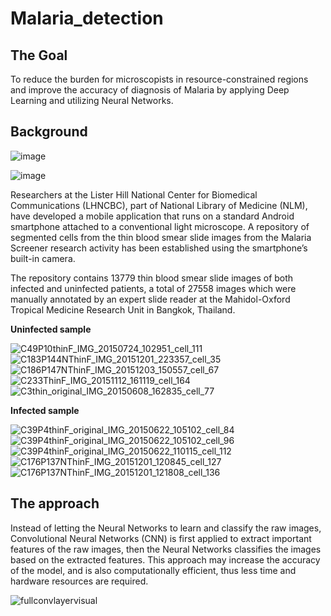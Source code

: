 # Malaria_detection

 
## **The Goal**
To reduce the burden for microscopists in resource-constrained regions and improve the accuracy of diagnosis of Malaria by applying Deep Learning and utilizing Neural Networks.

 
## **Background**

![image](https://user-images.githubusercontent.com/80243823/119223701-72455180-bb2d-11eb-9fa0-0d7270824d62.png)


![image](https://user-images.githubusercontent.com/80243823/119223573-d582b400-bb2c-11eb-9035-f7a7e2b7b939.png)

Researchers at the Lister Hill National Center for Biomedical Communications (LHNCBC), part of National Library of Medicine (NLM), have developed a mobile application that runs on a standard Android smartphone attached to a conventional light microscope. A repository of segmented cells from the thin blood smear slide images from the Malaria Screener research activity has been established using the smartphone’s built-in camera.

The repository contains 13779 thin blood smear slide images of both infected and uninfected patients, a total of 27558 images which were manually annotated by an expert slide reader at the Mahidol-Oxford Tropical Medicine Research Unit in Bangkok, Thailand.

**Uninfected sample**

![C49P10thinF_IMG_20150724_102951_cell_111](https://user-images.githubusercontent.com/80243823/119223958-c0a72000-bb2e-11eb-9fb7-1c1e8b8d69a6.png)
![C183P144NThinF_IMG_20151201_223357_cell_35](https://user-images.githubusercontent.com/80243823/119223975-d9afd100-bb2e-11eb-9548-6e1282e86468.png)
![C186P147NThinF_IMG_20151203_150557_cell_67](https://user-images.githubusercontent.com/80243823/119223989-ecc2a100-bb2e-11eb-935d-cd0e0c953bc1.png)
![C233ThinF_IMG_20151112_161119_cell_164](https://user-images.githubusercontent.com/80243823/119224013-0b289c80-bb2f-11eb-8b2e-e1b369cab862.png)
![C3thin_original_IMG_20150608_162835_cell_77](https://user-images.githubusercontent.com/80243823/119224032-209dc680-bb2f-11eb-84e5-cec0aed7a738.png)

**Infected sample**

![C39P4thinF_original_IMG_20150622_105102_cell_84](https://user-images.githubusercontent.com/80243823/119224042-37441d80-bb2f-11eb-8a68-a01bfe9c7811.png)
![C39P4thinF_original_IMG_20150622_105102_cell_96](https://user-images.githubusercontent.com/80243823/119224044-39a67780-bb2f-11eb-8f37-d007b7220607.png)
![C39P4thinF_original_IMG_20150622_110115_cell_112](https://user-images.githubusercontent.com/80243823/119224048-3d39fe80-bb2f-11eb-8804-a5e9251653e6.png)
![C176P137NThinF_IMG_20151201_120845_cell_127](https://user-images.githubusercontent.com/80243823/119224056-42974900-bb2f-11eb-99ac-3b2c80ce20df.png)
![C176P137NThinF_IMG_20151201_121808_cell_136](https://user-images.githubusercontent.com/80243823/119224058-46c36680-bb2f-11eb-8ce8-fdfd0a8dab2e.png)



## **The approach**

Instead of letting the Neural Networks to learn and classify the raw images, Convolutional Neural Networks (CNN) is first applied to extract important features of the raw images, then the Neural Networks classifies the images based on the extracted features. This approach may increase the accuracy of the model, and is also computationally efficient, thus less time and hardware resources are required.

![fullconvlayervisual](https://user-images.githubusercontent.com/80243823/119224275-44154100-bb30-11eb-8c58-30cda360d672.jpeg)



